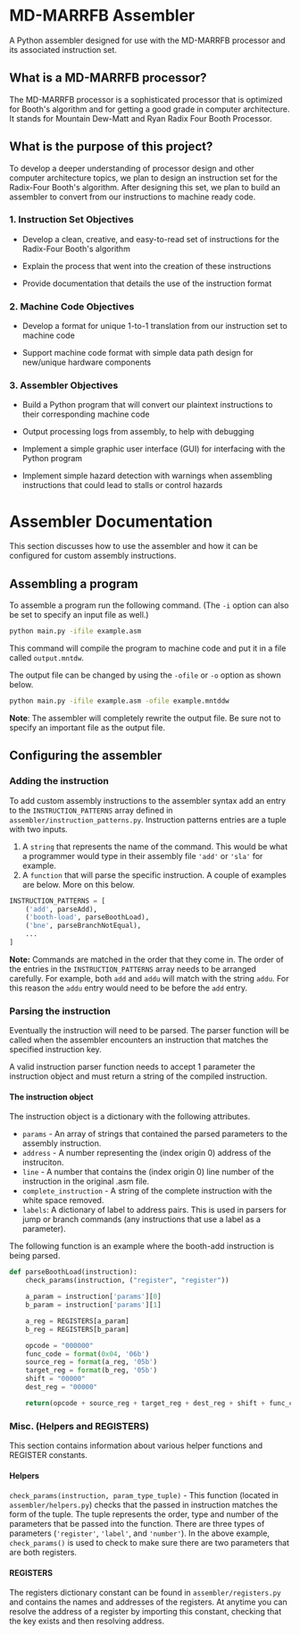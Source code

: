 # MD-MARRFB Assembler
A Python assembler designed for use with the MD-MARRFB processor and its associated instruction set.

## What is a MD-MARRFB processor?
The MD-MARRFB processor is a sophisticated processor that is optimized for Booth's algorithm and for getting a good grade in computer architecture. It stands for Mountain Dew-Matt and Ryan Radix Four Booth Processor.

## What is the purpose of this project?
To develop a deeper understanding of processor design and other computer architecture topics, we plan to design an instruction set for the Radix-Four Booth's algorithm. After designing this set, we plan to build an assembler to convert from our instructions to machine ready code.

### 1. Instruction Set Objectives
* Develop a clean, creative, and easy-to-read set of instructions for the Radix-Four Booth's algorithm

* Explain the process that went into the creation of these instructions

* Provide documentation that details the use of the instruction format

### 2. Machine Code Objectives
* Develop a format for unique 1-to-1 translation from our instruction set to machine code

* Support machine code format with simple data path design for new/unique hardware components

### 3. Assembler Objectives
* Build a Python program that will convert our plaintext instructions to their corresponding machine code

* Output processing logs from assembly, to help with debugging

* Implement a simple graphic user interface (GUI) for interfacing with the Python program

* Implement simple hazard detection with warnings when assembling instructions that could lead to stalls or control hazards

# Assembler Documentation
This section discusses how to use the assembler and how it can be configured for custom assembly instructions.

## Assembling a program
To assemble a program run the following command. (The `-i` option can also be set to specify an input file as well.)
```bash
python main.py -ifile example.asm
```
This command will compile the program to machine code and put it in a file called `output.mntdw`.

The output file can be changed by using the `-ofile` or `-o` option as shown below.
```bash
python main.py -ifile example.asm -ofile example.mntddw
```
**Note**: The assembler will completely rewrite the output file. Be sure not to specify an important file as the output file.

## Configuring the assembler

### Adding the instruction
To add custom assembly instructions to the assembler syntax add an entry to the `INSTRUCTION_PATTERNS` array defined in `assembler/instruction_patterns.py`. Instruction patterns entries are a tuple with two inputs.
1. A `string` that represents the name of the command. This would be what a programmer would type in their assembly file `'add'` or `'sla'` for example.
2. A `function` that will parse the specific instruction. A couple of examples are below. More on this below.

```python
INSTRUCTION_PATTERNS = [
    ('add', parseAdd),
    ('booth-load', parseBoothLoad),
    ('bne', parseBranchNotEqual),
    ...
]
```
**Note:** Commands are matched in the order that they come in. The order of the entries in the `INSTRUCTION_PATTERNS` array needs to be arranged carefully. For example, both `add` and `addu` will match with the string `addu`. For this reason the `addu` entry would need to be before the `add` entry.

### Parsing the instruction
Eventually the instruction will need to be parsed. The parser function will be called when the assembler encounters an instruction that matches the specified instruction key.

A valid instruction parser function needs to accept 1 parameter the instruction object and must return a string of the compiled instruction.

#### The instruction object
The instruction object is a dictionary with the following attributes.
* `params` - An array of strings that contained the parsed parameters to the assembly instruction.
* `address` - A number representing the (index origin 0) address of the instruciton.
* `line` - A number that contains the (index origin 0) line number of the instruction in the original .asm file.
* `complete_instruction` - A string of the complete instruction with the white space removed.
* `labels`: A dictionary of label to address pairs. This is used in parsers for jump or branch commands (any instructions that use a label as a parameter).

The following function is an example where the booth-add instruction is being parsed.
```python
def parseBoothLoad(instruction):
    check_params(instruction, ("register", "register"))

    a_param = instruction['params'][0]
    b_param = instruction['params'][1]

    a_reg = REGISTERS[a_param]
    b_reg = REGISTERS[b_param]

    opcode = "000000"
    func_code = format(0x04, '06b')
    source_reg = format(a_reg, '05b')
    target_reg = format(b_reg, '05b')
    shift = "00000"
    dest_reg = "00000"

    return(opcode + source_reg + target_reg + dest_reg + shift + func_code)
```
### Misc. (Helpers and REGISTERS)
This section contains information about various helper functions and REGISTER constants.

#### Helpers

`check_params(instruction, param_type_tuple)` - This function (located in `assembler/helpers.py`) checks that the passed in instruction matches the form of the tuple. The tuple represents the order, type and number of the parameters that be passed into the function. There are three types of parameters (`'register'`, `'label'`, and `'number'`). In the above example, `check_params()` is used to check to make sure there are two parameters that are both registers.

#### REGISTERS
The registers dictionary constant can be found in `assembler/registers.py` and contains the names and addresses of the registers. At anytime you can resolve the address of a register by importing this constant, checking that the key exists and then resolving address.
